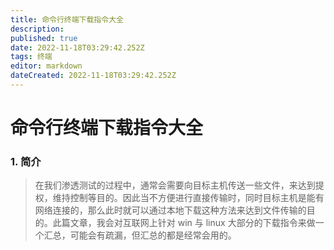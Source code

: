 ```yaml
---
title: 命令行终端下载指令大全
description: 
published: true
date: 2022-11-18T03:29:42.252Z
tags: 终端
editor: markdown
dateCreated: 2022-11-18T03:29:42.252Z
---
```


# 命令行终端下载指令大全

### 1. 简介

> 在我们渗透测试的过程中，通常会需要向目标主机传送一些文件，来达到提权，维持控制等目的。因此当不方便进行直接传输时，同时目标主机是能有网络连接的，那么此时就可以通过本地下载这种方法来达到文件传输的目的。此篇文章，我会对互联网上针对 win 与 linux 大部分的下载指令来做一个汇总，可能会有疏漏，但汇总的都是经常会用的。

